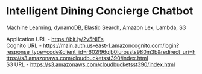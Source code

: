 # Intelligent Dining Concierge Chatbot

Machine Learning, dynamoDB, Elastic Search, Amazon Lex, Lambda, S3

Application URL - https://bit.ly/2v5NlEs <br>
Cognito URL - https://main.auth.us-east-1.amazoncognito.com/login?response_type=code&client_id=r602l96qjb0lurossts980m3b&redirect_uri=https://s3.amazonaws.com/cloudbucketsst390/index.html <br>
S3 URL - https://s3.amazonaws.com/cloudbucketsst390/index.html
